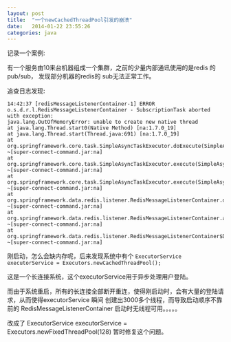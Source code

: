 ```yaml
---
layout: post
title:  "一个newCachedThreadPool引发的崩溃"
date:   2014-01-22 23:55:26
categories: java
---
```



记录一个案例:

有一个服务由10来台机器组成一个集群，之前的少量内部通讯使用的是redis 的 pub/sub， 发现部分机器的redis的 sub无法正常工作。

追查日志发现:

```
14:42:37 [redisMessageListenerContainer-1] ERROR o.s.d.r.l.RedisMessageListenerContainer - SubscriptionTask aborted with exception:
java.lang.OutOfMemoryError: unable to create new native thread
at java.lang.Thread.start0(Native Method) [na:1.7.0_19]
at java.lang.Thread.start(Thread.java:691) [na:1.7.0_19]
at org.springframework.core.task.SimpleAsyncTaskExecutor.doExecute(SimpleAsyncTaskExecutor.java:193) ~[super-connect-command.jar:na]
at org.springframework.core.task.SimpleAsyncTaskExecutor.execute(SimpleAsyncTaskExecutor.java:167) ~[super-connect-command.jar:na]
at org.springframework.core.task.SimpleAsyncTaskExecutor.execute(SimpleAsyncTaskExecutor.java:148) ~[super-connect-command.jar:na]
at org.springframework.data.redis.listener.RedisMessageListenerContainer.dispatchMessage(RedisMessageListenerContainer.java:921) ~[super-connect-command.jar:na]
at org.springframework.data.redis.listener.RedisMessageListenerContainer.access$1200(RedisMessageListenerContainer.java:72) ~[super-connect-command.jar:na]
at org.springframework.data.redis.listener.RedisMessageListenerContainer$DispatchMessageListener.onMessage(RedisMessageListenerContainer.java:912) ~[super-connect-command.jar:na]
``` 

刚启动，怎么会缺内存呢，后来发现系统中有个 `ExecutorService executorService = Executors.newCachedThreadPool();`

这是一个长连接系统，这个executorService用于异步处理用户登陆。

而由于系统重启，所有的长连接全部断开重连，使得刚启动时，会有大量的登陆请求，从而使得executorService 瞬间 创建出3000多个线程，而导致启动顺序不靠前的 RedisMessageListenerContainer 启动时无线程可用。。。。。

改成了 ExecutorService executorService = Executors.newFixedThreadPool(128) 暂时修复这个问题。